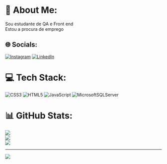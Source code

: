 # 💫 About Me:
Sou estudante de QA e Front end<br>Estou a procura de emprego<br>


## 🌐 Socials:
[![Instagram](https://img.shields.io/badge/Instagram-%23E4405F.svg?logo=Instagram&logoColor=white)](https://instagram.com/https://instagram.com/daianefsilvadai?igshid=NTc4MTIwNjQ2YQ==) [![LinkedIn](https://img.shields.io/badge/LinkedIn-%230077B5.svg?logo=linkedin&logoColor=white)](https://linkedin.com/in/https://www.linkedin.com/in/daiane-ferreira-719434258/) 

# 💻 Tech Stack:
![CSS3](https://img.shields.io/badge/css3-%231572B6.svg?style=flat&logo=css3&logoColor=white) ![HTML5](https://img.shields.io/badge/html5-%23E34F26.svg?style=flat&logo=html5&logoColor=white) ![JavaScript](https://img.shields.io/badge/javascript-%23323330.svg?style=flat&logo=javascript&logoColor=%23F7DF1E) ![MicrosoftSQLServer](https://img.shields.io/badge/Microsoft%20SQL%20Sever-CC2927?style=flat&logo=microsoft%20sql%20server&logoColor=white)
# 📊 GitHub Stats:
![](https://github-readme-stats.vercel.app/api?username=Daianefsilvadai&theme=calm&hide_border=true&include_all_commits=false&count_private=false)<br/>
![](https://github-readme-streak-stats.herokuapp.com/?user=Daianefsilvadai&theme=calm&hide_border=true)<br/>
![](https://github-readme-stats.vercel.app/api/top-langs/?username=Daianefsilvadai&theme=calm&hide_border=true&include_all_commits=false&count_private=false&layout=compact)

---
[![](https://visitcount.itsvg.in/api?id=Daianefsilvadai&icon=4&color=2)](https://visitcount.itsvg.in)

<!-- Proudly created with GPRM ( https://gprm.itsvg.in ) -->
